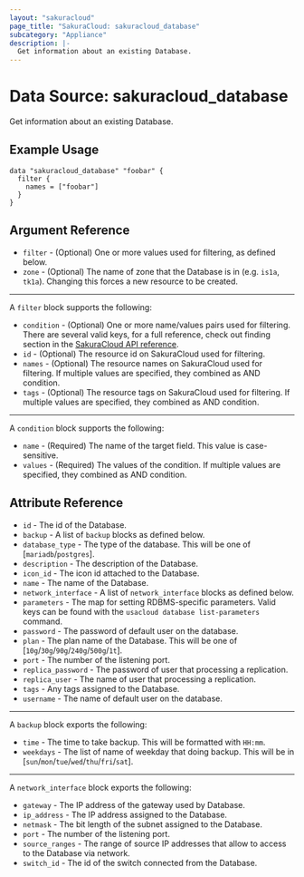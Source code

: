 ```yaml
---
layout: "sakuracloud"
page_title: "SakuraCloud: sakuracloud_database"
subcategory: "Appliance"
description: |-
  Get information about an existing Database.
---
```


# Data Source: sakuracloud_database

Get information about an existing Database.

## Example Usage

```hcl
data "sakuracloud_database" "foobar" {
  filter {
    names = ["foobar"]
  }
}
```
## Argument Reference

* `filter` - (Optional) One or more values used for filtering, as defined below.
* `zone` - (Optional) The name of zone that the Database is in (e.g. `is1a`, `tk1a`). Changing this forces a new resource to be created.


---

A `filter` block supports the following:

* `condition` - (Optional) One or more name/values pairs used for filtering. There are several valid keys, for a full reference, check out finding section in the [SakuraCloud API reference](https://developer.sakura.ad.jp/cloud/api/1.1/).
* `id` - (Optional) The resource id on SakuraCloud used for filtering.
* `names` - (Optional) The resource names on SakuraCloud used for filtering. If multiple values ​​are specified, they combined as AND condition.
* `tags` - (Optional) The resource tags on SakuraCloud used for filtering. If multiple values ​​are specified, they combined as AND condition.

---

A `condition` block supports the following:

* `name` - (Required) The name of the target field. This value is case-sensitive.
* `values` - (Required) The values of the condition. If multiple values ​​are specified, they combined as AND condition.


## Attribute Reference

* `id` - The id of the Database.
* `backup` - A list of `backup` blocks as defined below.
* `database_type` - The type of the database. This will be one of [`mariadb`/`postgres`].
* `description` - The description of the Database.
* `icon_id` - The icon id attached to the Database.
* `name` - The name of the Database.
* `network_interface` - A list of `network_interface` blocks as defined below.
* `parameters` - The map for setting RDBMS-specific parameters. Valid keys can be found with the `usacloud database list-parameters` command.
* `password` - The password of default user on the database.
* `plan` - The plan name of the Database. This will be one of [`10g`/`30g`/`90g`/`240g`/`500g`/`1t`].
* `port` - The number of the listening port.
* `replica_password` - The password of user that processing a replication.
* `replica_user` - The name of user that processing a replication.
* `tags` - Any tags assigned to the Database.
* `username` - The name of default user on the database.

---

A `backup` block exports the following:

* `time` - The time to take backup. This will be formatted with `HH:mm`.
* `weekdays` - The list of name of weekday that doing backup. This will be in [`sun`/`mon`/`tue`/`wed`/`thu`/`fri`/`sat`].

---

A `network_interface` block exports the following:

* `gateway` - The IP address of the gateway used by Database.
* `ip_address` - The IP address assigned to the Database.
* `netmask` - The bit length of the subnet assigned to the Database.
* `port` - The number of the listening port.
* `source_ranges` - The range of source IP addresses that allow to access to the Database via network.
* `switch_id` - The id of the switch connected from the Database.


